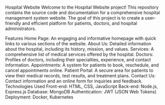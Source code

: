 Hospital Website
Welcome to the Hospital Website project! This repository contains the source code and documentation for a comprehensive hospital management system website. The goal of this project is to create a user-friendly and efficient platform for patients, doctors, and hospital administrators.

Features
Home Page: An engaging and informative homepage with quick links to various sections of the website.
About Us: Detailed information about the hospital, including its history, mission, and values.
Services: A comprehensive list of medical services offered by the hospital.
Doctors: Profiles of doctors, including their specialties, experience, and contact information.
Appointments: A system for patients to book, reschedule, and cancel appointments online.
Patient Portal: A secure area for patients to view their medical records, test results, and treatment plans.
Contact Us: Contact information and an online form for inquiries and feedback.
Technologies Used
Front-end: HTML, CSS, JavaScript
Back-end: Node.js, Express.js
Database: MongoDB
Authentication: JWT (JSON Web Tokens)
Deployment: Docker, Kubernetes
